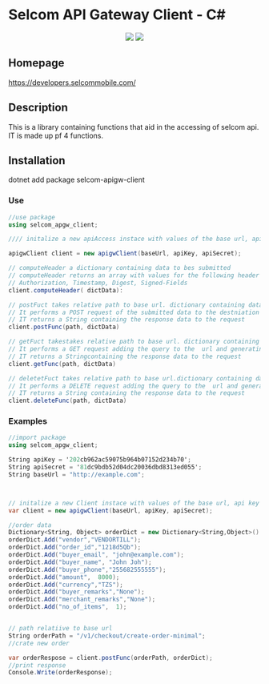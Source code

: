  
# Selcom API Gateway Client - C#
<p align='center'>
<img src="https://img.shields.io/badge/C%23-asp.net-blue">
<img src="https://img.shields.io/badge/net%20-v6.0-blue">

</p >

## Homepage
https://developers.selcommobile.com/

## Description
This is a library containing functions that aid in the accessing of selcom api. IT is made up pf 4 functions.


## Installation 
dotnet add package  selcom-apigw-client

### Use

```cs
//use package
using selcom_apgw_client;

//// initalize a new apiAccess instace with values of the base url, api key and api secret

apigwClient client = new apigwClient(baseUrl, apiKey, apiSecret);

// computeHeader a dictionary containing data to bes submitted
// computeHeader returns an array with values for the following header fields: 
// Authorization, Timestamp, Digest, Signed-Fields
client.computeHeader( dictData):

// postFuct takes relative path to base url. dictionary containing data to be submitted 
// It performs a POST request of the submitted data to the destniation url generatingg the header internally
// IT returns a String containing the response data to the request
client.postFunc(path, dictData)

// getFuct takestakes relative path to base url. dictionary containing data to be submitted  
// It performs a GET request adding the query to the  url and generatingg the header internally
// IT returns a Stringcontaining the response data to the request
client.getFunc(path, dictData)

// deletetFuct takes relative path to base url.dictionary containing data to be submitted 
// It performs a DELETE request adding the query to the  url and generatingg the header internally
// IT returns a String containing the response data to the request
client.deleteFunc(path, dictData)
```
### Examples
```cs
//import package
using selcom_apgw_client;

String apiKey = '202cb962ac59075b964b07152d234b70';
String apiSecret = '81dc9bdb52d04dc20036dbd8313ed055';
String baseUrl = "http://example.com";



// initalize a new Client instace with values of the base url, api key and api secret
var client = new apigwClient(baseUrl, apiKey, apiSecret);

//order data
Dictionary<String, Object> orderDict = new Dictionary<String,Object>() ;
orderDict.Add("vendor","VENDORTILL");
orderDict.Add("order_id","1218d5Qb");
orderDict.Add("buyer_email", "john@example.com");
orderDict.Add("buyer_name", "John Joh");
orderDict.Add("buyer_phone","255682555555");
orderDict.Add("amount",  8000);
orderDict.Add("currency","TZS");
orderDict.Add("buyer_remarks","None");
orderDict.Add("merchant_remarks","None");
orderDict.Add("no_of_items",  1);


// path relatiive to base url
String orderPath = "/v1/checkout/create-order-minimal";
//crate new order

var orderRespose = client.postFunc(orderPath, orderDict);
//print response
Console.Write(orderResponse);
```
